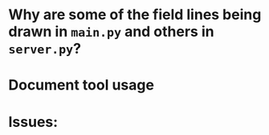 
# Why are some of the field lines being drawn in `main.py` and others in `server.py`?

# Document tool usage

# Issues:

